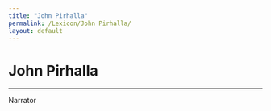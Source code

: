 ```yaml
---
title: "John Pirhalla"
permalink: /Lexicon/John Pirhalla/
layout: default
---
```

# John Pirhalla
---
Narrator